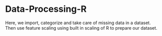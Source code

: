 # Data-Processing-R
Here, we import, categorize and take care of missing data in a dataset. Then use feature scaling using built in scaling of R to prepare our dataset.

